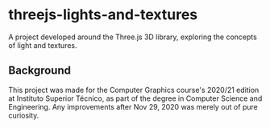 # threejs-lights-and-textures

A project developed around the Three.js 3D library, exploring the concepts of light and textures.

## Background

This project was made for the Computer Graphics course's 2020/21 edition at Instituto Superior Técnico, as part of the degree in Computer Science and Engineering. Any improvements after Nov 29, 2020 was merely out of pure curiosity.
